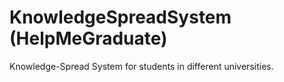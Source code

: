 KnowledgeSpreadSystem (HelpMeGraduate)
==============

Knowledge-Spread System for students in different universities.
